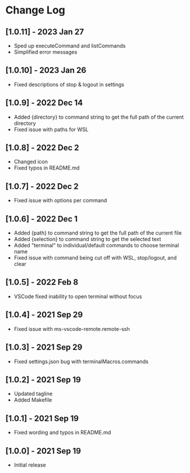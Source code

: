 # Change Log

## [1.0.11] - 2023 Jan 27
- Sped up executeCommand and listCommands
- Simplified error messages

## [1.0.10] - 2023 Jan 26
- Fixed descriptions of stop & logout in settings

## [1.0.9] - 2022 Dec 14
- Added {directory} to command string to get the full path of the current directory
- Fixed issue with paths for WSL

## [1.0.8] - 2022 Dec 2
- Changed icon
- Fixed typos in README.md

## [1.0.7] - 2022 Dec 2
- Fixed issue with options per command

## [1.0.6] - 2022 Dec 1
- Added {path} to command string to get the full path of the current file
- Added {selection} to command string to get the selected text
- Added "terminal" to individual/default commands to choose terminal name
- Fixed issue with command being cut off with WSL, stop/logout, and clear

## [1.0.5] - 2022 Feb 8
- VSCode fixed inability to open terminal without focus

## [1.0.4] - 2021 Sep 29
- Fixed issue with ms-vscode-remote.remote-ssh

## [1.0.3] - 2021 Sep 29
- Fixed settings.json bug with terminalMacros.commands

## [1.0.2] - 2021 Sep 19
- Updated tagline
- Added Makefile

## [1.0.1] - 2021 Sep 19
- Fixed wording and typos in README.md

## [1.0.0] - 2021 Sep 19
- Initial release
